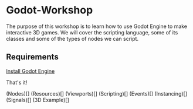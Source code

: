 # Godot-Workshop

The purpose of this workshop is to learn how to use Godot Engine to make interactive 3D games. We will cover the scripting language, some of its classes and some of the types of nodes we can script.

## Requirements

[Install Godot Engine](http://godotengine.org/projects/godot-engine/documents)

That's it!

(Nodes)[]
(Resources)[]
(Viewports)[]
(Scripting)[]
(Events)[]
(Instancing)[]
(Signals)[]
(3D Example)[]
